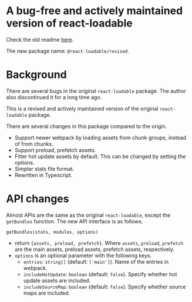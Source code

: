 # A bug-free and actively maintained version of react-loadable

Check the old readme [here](https://github.com/jamiebuilds/react-loadable).

The new package name: `@react-loadable/revised`.

# Background

There are several bugs in the original `react-loadable` package. The author also discontinued it for a long time ago.

This is a revised and actively maintained version of the original `react-loadable` package.

There are several changes in this package compared to the origin.

- Support newer webpack by loading assets from chunk groups, instead of from chunks.
- Support preload, prefetch assets.
- Filter hot update assets by default. This can be changed by setting the options.
- Simpler stats file format.
- Rewritten in Typescript.

# API changes

Almost APIs are the same as the original `react-loadable`, except the `getBundles` function.
The new API interface is as follows.

`getBundles(stats, modules, options)`
 
- return `{assets, preload, prefetch}`.
 Where `assets`, `preload`, `prefetch` are the main assets, preload assets, prefetch assets, respectively.
- `options` is an optional parameter with the following keys.
    * `entries`: `string[]` (default: `['main']`). Name of the entries in webpack.
    * `includeHotUpdate`: `boolean` (default: `false`). Specify whether hot update assets are included. 
    * `includeSourceMap`: `boolean` (default: `false`). Specify whether source maps are included. 
